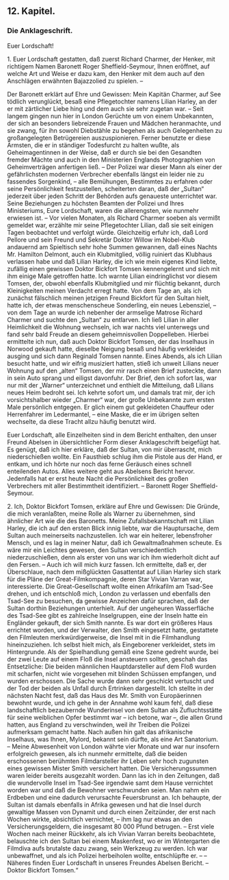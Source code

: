 <h2>12. Kapitel.</h2>
<h3>Die Anklageschrift.</h3>

Euer Lordschaft!

1\. Euer Lordschaft gestatten, daß zuerst Richard Charmer, der Henker, mit
richtigem Namen Baronett Roger Sheffield-Seymour, Ihnen eröffnet, auf welche
Art und Weise er dazu kam, den Henker mit dem auch auf den Anschlägen erwähnten
Bajazzolied zu spielen. –

Der Baronett erklärt auf Ehre und Gewissen: Mein Kapitän Charmer, auf See
tödlich verunglückt, besaß eine Pflegetochter namens Lilian Harley, an der er
mit zärtlicher Liebe hing und dem auch sie sehr zugetan war. – Seit langem
gingen nun hier in London Gerüchte um von einem Unbekannten, der sich an
besonders liebreizende Frauen und Mädchen heranmachte, und sie zwang, für ihn
sowohl Diebstähle zu begehen als auch Gelegenheiten zu großangelegten
Betrügereien auszuspionieren. Ferner benutzte er diese Ärmsten, die er in
ständiger Todesfurcht zu halten wußte, als Geheimagentinnen in der Weise, daß
er durch sie bei den Gesandten fremder Mächte und auch in den Ministerien
Englands Photographien von Geheimverträgen anfertigen ließ. – Der Polizei war
dieser Mann als einer der gefährlichsten modernen Verbrecher ebenfalls längst
ein leider nie zu fassendes Sorgenkind, – alle Bemühungen, Bestimmtes zu
erfahren oder seine Persönlichkeit festzustellen, scheiterten daran, daß der
„Sultan“ jederzeit über jeden Schritt der Behörden aufs genaueste unterrichtet
war. Seine Beziehungen zu höchsten Beamten der Polizei und Ihres Ministeriums,
Eure Lordschaft, waren die allerengsten, wie nunmehr erwiesen ist. – Vor vielen
Monaten, als Richard Charmer soeben als vermißt gemeldet war, erzählte mir
seine Pflegetochter Lilian, daß sie seit einigen Tagen beobachtet und verfolgt
würde. Gleichzeitig erfuhr ich, daß Lord Pellore und sein Freund und Sekretär
Doktor Willow im Nobel-Klub andauernd am Spieltisch sehr hohe Summen gewannen,
daß eines Nachts Mr. Hamilton Delmont, auch ein Klubmitglied, völlig ruiniert
das Klubhaus verlassen habe und daß Lilian Harley, die ich wie mein eigenes
Kind liebte, zufällig einen gewissen Doktor Bickfort Tomsen kennengelernt und
sich mit ihm einige Male getroffen hatte. Ich warnte Lilian eindringlichst vor
diesem Tomsen, der, obwohl ebenfalls Klubmitglied und mir flüchtig bekannt,
durch Kleinigkeiten meinen Verdacht erregt hatte. Von dem Tage an, als ich
zunächst fälschlich meinen jetzigen Freund Bickfort für den Sultan hielt, hatte
ich, der etwas menschenscheue Sonderling, ein neues Lebensziel, – von dem Tage
an wurde ich nebenher der armselige Matrose Richard Charmer und suchte den
„Sultan“ zu entlarven. Ich ließ Lilian in aller Heimlichkeit die Wohnung
wechseln, ich war nachts viel unterwegs und fand sehr bald Freude an diesem
geheimnisvollen Doppelleben. Hierbei ermittelte ich nun, daß auch Doktor
Bickfort Tomsen, der das Inselhaus in Norwood gekauft hatte, dieselbe Neigung
besaß und häufig verkleidet ausging und sich dann Reginald Tomsen nannte. Eines
Abends, als ich Lilian besucht hatte, und wir eifrig musiziert hatten, stieß
ich unweit Lilians neuer Wohnung auf den „alten“ Tomsen, der mir rasch einen
Brief zusteckte, dann in sein Auto sprang und eiligst davonfuhr. Der Brief, den
ich sofort las, war nur mit der „Warner“ unterzeichnet und enthielt die
Mitteilung, daß Lilians neues Heim bedroht sei. Ich kehrte sofort um, und
damals trat mir, der ich vorsichtshalber wieder „Charmer“ war, der große
Unbekannte zum ersten Male persönlich entgegen. Er glich einem gut gekleideten
Chauffeur oder Herrenfahrer im Ledermantel, – eine Maske, die er im übrigen
selten wechselte, da diese Tracht allzu häufig benutzt wird.

Euer Lordschaft, alle Einzelheiten sind in dem Bericht enthalten, den unser
Freund Abelsen in übersichtlicher Form dieser Anklageschrift beigefügt hat. Es
genügt, daß ich hier erkläre, daß der Sultan, von mir überrascht, mich
niederschießen wollte. Ein Fausthieb schlug ihm die Pistole aus der Hand, er
entkam, und ich hörte nur noch das ferne Geräusch eines schnell enteilenden
Autos. Alles weitere geht aus Abelsens Bericht hervor. Jedenfalls hat er erst
heute Nacht die Persönlichkeit des großen Verbrechers mit aller Bestimmtheit
identifiziert. – Baronett Roger Sheffield-Seymour.

2\. Ich, Doktor Bickfort Tomsen, erkläre auf Ehre und Gewissen: Die Gründe, die
mich veranlaßten, meine Rolle als Warner zu übernehmen, sind ähnlicher Art wie
die des Baronetts. Meine Zufallsbekanntschaft mit Lilian Harley, die ich auf
den ersten Blick innig liebte, war die Hauptursache, dem Sultan auch
meinerseits nachzustellen. Ich war ein heiterer, lebensfroher Mensch, und es
lag in meiner Natur, daß ich Gewaltmaßnahmen scheute. Es wäre mir ein Leichtes
gewesen, den Sultan verschiedentlich niederzuschießen, denn als erster von uns
war ich ihm wiederholt dicht auf den Fersen. – Auch ich will mich kurz fassen.
Ich ermittelte, daß er, der Überschlaue, nach dem mißglückten Gasattentat auf
Lilian Harley sich stark für die Pläne der Great-Filmkompagnie, deren Star
Vivian Varran war, interessierte. Die Great-Gesellschaft wollte einen
Afrikafilm am Tsad-See drehen, und ich entschloß mich, London zu verlassen und
ebenfalls den Tsad-See zu besuchen, da gewisse Anzeichen dafür sprachen, daß
der Sultan dorthin Beziehungen unterhielt. Auf der ungeheuren Wasserfläche des
Tsad-See gibt es zahlreiche Inselgruppen, eine der Inseln hatte ein Engländer
gekauft, der sich Smith nannte. Es war dort ein größeres Haus errichtet worden,
und der Verwalter, den Smith eingesetzt hatte, gestattete den Filmleuten
merkwürdigerweise, die Insel mit in die Filmhandlung hineinzuziehen. Ich selbst
hielt mich, als Eingeborener verkleidet, stets im Hintergrunde. Als der
Spielhandlung gemäß eine Szene gedreht wurde, bei der zwei Leute auf einem Floß
die Insel ansteuern sollten, geschah das Entsetzliche: Die beiden männlichen
Hauptdarsteller auf dem Floß wurden mit scharfen, nicht wie vorgesehen mit
blinden Schüssen empfangen, und wurden erschossen. Die Sache wurde dann sehr
geschickt vertuscht und der Tod der beiden als Unfall durch Ertrinken
dargestellt. Ich stellte in der nächsten Nacht fest, daß das Haus des Mr. Smith
von Europäerinnen bewohnt wurde, und ich gehe in der Annahme wohl kaum fehl,
daß diese landschaftlich bezaubernde Wunderinsel von dem Sultan als
Zufluchtsstätte für seine weiblichen Opfer bestimmt war – ich betone, war –,
die allen Grund hatten, aus England zu verschwinden, weil ihr Treiben die
Polizei aufmerksam gemacht hatte. Nach außen hin galt das afrikanische
Inselhaus, was Ihnen, Mylord, bekannt sein dürfte, als eine Art Sanatorium. –
Meine Abwesenheit von London währte vier Monate und war nur insofern
erfolgreich gewesen, als ich nunmehr ermittelte, daß die beiden erschossenen
berühmten Filmdarsteller ihr Leben sehr hoch zugunsten eines gewissen Mister
Smith versichert hatten. Die Versicherungssummen waren leider bereits
ausgezahlt worden. Dann las ich in den Zeitungen, daß die wundervolle Insel im
Tsad-See irgendwie samt dem Hause vernichtet worden war und daß die Bewohner
verschwunden seien. Man nahm ein Erdbeben und eine dadurch verursachte
Feuersbrunst an. Ich behaupte, der Sultan ist damals ebenfalls in Afrika
gewesen und hat die Insel durch gewaltige Massen von Dynamit und durch einen
Zeitzünder, der erst nach Wochen wirkte, absichtlich vernichtet, – ihm lag nur
etwas an den Versicherungsgeldern, die insgesamt 80 000 Pfund betrugen. – Erst
viele Wochen nach meiner Rückkehr, als ich Vivian Varran bereits beobachtete,
belauschte ich den Sultan bei einem Maskenfest, wo er im Wintergarten die
Filmdiva aufs brutalste dazu zwang, sein Werkzeug zu werden. Ich war
unbewaffnet, und als ich Polizei herbeiholen wollte, entschlüpfte er. – –
Näheres finden Euer Lordschaft in unseres Freundes Abelsen Bericht. – Doktor
Bickfort Tomsen.“


